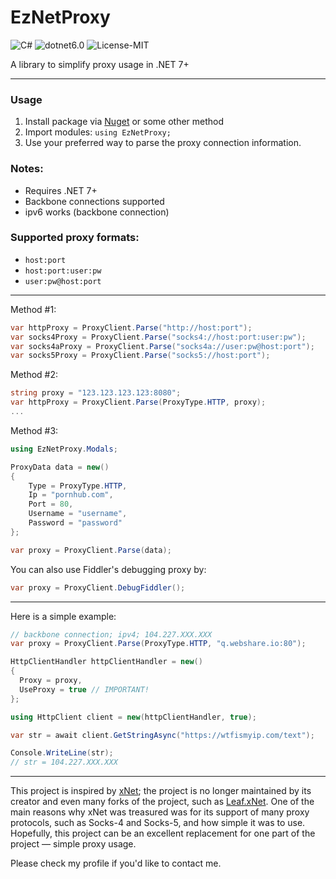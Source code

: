 # EzNetProxy

![C#](https://img.shields.io/badge/c%23-%23239120.svg?style=for-the-badge&logo=c-sharp&logoColor=white)
![dotnet6.0](https://img.shields.io/badge/.NET-7.0-blue?style=for-the-badge)
![License-MIT](https://img.shields.io/badge/License-MIT-Green?style=for-the-badge)

A library to simplify proxy usage in .NET 7+

---

### Usage
1. Install package via [Nuget](https://www.nuget.org/packages/EzNetProxy) or some other method 
2. Import modules: `using EzNetProxy;`
3. Use your preferred way to parse the proxy connection information.

### Notes:
- Requires .NET 7+
- Backbone connections supported
- ipv6 works (backbone connection)

### Supported proxy formats:
- `host:port`
- `host:port:user:pw`
- `user:pw@host:port`

---

Method #1:
```csharp
var httpProxy = ProxyClient.Parse("http://host:port");
var socks4Proxy = ProxyClient.Parse("socks4://host:port:user:pw");
var socks4aProxy = ProxyClient.Parse("socks4a://user:pw@host:port");
var socks5Proxy = ProxyClient.Parse("socks5://host:port");
```

Method #2:
```csharp
string proxy = "123.123.123.123:8080";
var httpProxy = ProxyClient.Parse(ProxyType.HTTP, proxy);
...
```

Method #3:
```csharp
using EzNetProxy.Modals;

ProxyData data = new()
{
    Type = ProxyType.HTTP,
    Ip = "pornhub.com",
    Port = 80,
    Username = "username",
    Password = "password"
};

var proxy = ProxyClient.Parse(data);
```

You can also use Fiddler's debugging proxy by:
```csharp
var proxy = ProxyClient.DebugFiddler();
```

---

Here is a simple example:

```csharp
// backbone connection; ipv4; 104.227.XXX.XXX
var proxy = ProxyClient.Parse(ProxyType.HTTP, "q.webshare.io:80");

HttpClientHandler httpClientHandler = new()
{
  Proxy = proxy,
  UseProxy = true // IMPORTANT!
};

using HttpClient client = new(httpClientHandler, true);

var str = await client.GetStringAsync("https://wtfismyip.com/text");

Console.WriteLine(str);
// str = 104.227.XXX.XXX

```

---

This project is inspired by [xNet](https://github.com/X-rus/xNet); the project is no longer maintained by its creator and even many forks of the project, such as [Leaf.xNet](https://github.com/csharp-leaf/Leaf.xNet). One of the main reasons why xNet was treasured was for its support of many proxy protocols, such as Socks-4 and Socks-5, and how simple it was to use. Hopefully, this project can be an excellent replacement for one part of the project — simple proxy usage.

Please check my profile if you'd like to contact me.
